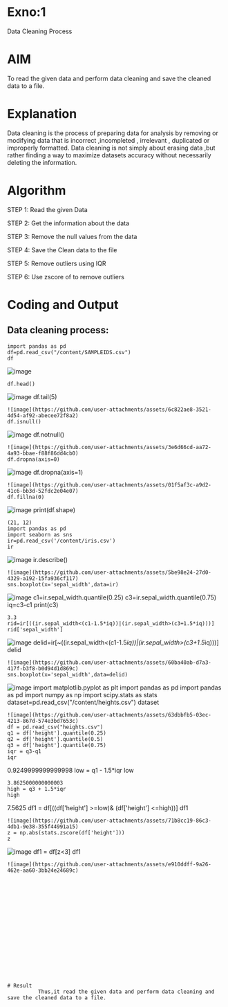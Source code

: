 # Exno:1
Data Cleaning Process

# AIM
To read the given data and perform data cleaning and save the cleaned data to a file.

# Explanation
Data cleaning is the process of preparing data for analysis by removing or modifying data that is incorrect ,incompleted , irrelevant , duplicated or improperly formatted. Data cleaning is not simply about erasing data ,but rather finding a way to maximize datasets accuracy without necessarily deleting the information.

# Algorithm
STEP 1: Read the given Data

STEP 2: Get the information about the data

STEP 3: Remove the null values from the data

STEP 4: Save the Clean data to the file

STEP 5: Remove outliers using IQR

STEP 6: Use zscore of to remove outliers

# Coding and Output
## Data cleaning process:
```
import pandas as pd
df=pd.read_csv("/content/SAMPLEIDS.csv")
df
```
![image](https://github.com/user-attachments/assets/7de4e842-d2d4-4345-aaea-7c9688d3d357)
```
df.head()
```
![image](https://github.com/user-attachments/assets/a5bed056-620e-4cb0-b882-f34f2b3f1384)
df.tail(5)
```
![image](https://github.com/user-attachments/assets/6c822ae8-3521-4d54-af92-abecee72f8a2)
df.isnull()
```
![image](https://github.com/user-attachments/assets/64c618f6-8bcb-4d54-850b-872bba873524)
df.notnull()
```
![image](https://github.com/user-attachments/assets/3e6d66cd-aa72-4a93-bbae-f88f86dd4cb0)
df.dropna(axis=0)
```
![image](https://github.com/user-attachments/assets/394f2e97-7563-4d77-b4bf-c2272a4bec54)
df.dropna(axis=1)
```
![image](https://github.com/user-attachments/assets/01f5af3c-a9d2-41c6-bb3d-52fdc2e04e07)
df.fillna(0)
```
![image](https://github.com/user-attachments/assets/069fcdcb-eca5-4409-9a48-6c831c655552)
print(df.shape)
```
(21, 12)
import pandas as pd
import seaborn as sns
ir=pd.read_csv('/content/iris.csv')
ir
```
![image](https://github.com/user-attachments/assets/f57ceb30-8ce5-4ec5-9fe1-46faa0ba19e5)
ir.describe()
```
![image](https://github.com/user-attachments/assets/5be98e24-27d0-4329-a192-15fa936cf117)
sns.boxplot(x='sepal_width',data=ir)
```
![image](https://github.com/user-attachments/assets/04f9fcee-3ff2-48e3-b08d-fa390378eb64)
c1=ir.sepal_width.quantile(0.25)
c3=ir.sepal_width.quantile(0.75)
iq=c3-c1
print(c3)
```
3.3
rid=ir[((ir.sepal_width<(c1-1.5*iq))|(ir.sepal_width>(c3+1.5*iq)))]
rid['sepal_width']
```
![image](https://github.com/user-attachments/assets/997036e0-bc99-44ab-be98-6fa2be13d16f)
delid=ir[~((ir.sepal_width<(c1-1.5*iq))|(ir.sepal_width>(c3+1.5*iq)))]
delid
```
![image](https://github.com/user-attachments/assets/60ba40ab-d7a3-417f-b3f8-b0d94d1d869c)
sns.boxplot(x='sepal_width',data=delid)
```
![image](https://github.com/user-attachments/assets/3c6a2f34-5796-46f0-a4b4-cd0cfccdb45e)
import matplotlib.pyplot as plt
import pandas as pd
import pandas as pd
import numpy as np
import scipy.stats as stats
dataset=pd.read_csv("/content/heights.csv")
dataset
```
![image](https://github.com/user-attachments/assets/63dbbfb5-03ec-4213-867d-574e3bd7653c)
df = pd.read_csv("heights.csv")
q1 = df['height'].quantile(0.25)
q2 = df['height'].quantile(0.5)
q3 = df['height'].quantile(0.75)
iqr = q3-q1
iqr
```
0.9249999999999998
low = q1 - 1.5*iqr
low
```
3.8625000000000003
high = q3 + 1.5*iqr
high
```
7.5625
df1 = df[((df['height'] >=low)& (df['height'] <=high))]
df1
```
![image](https://github.com/user-attachments/assets/71b8cc19-86c3-4db1-9e38-355f44991a15)
z = np.abs(stats.zscore(df['height']))
z
```
![image](https://github.com/user-attachments/assets/2bc21a74-15ba-457c-83e9-8fbd4e9b9079)
df1 = df[z<3]
df1
```
![image](https://github.com/user-attachments/assets/e910ddff-9a26-462e-aa60-3bb24e24689c)


















# Result
          Thus,it read the given data and perform data cleaning and save the cleaned data to a file.
          
